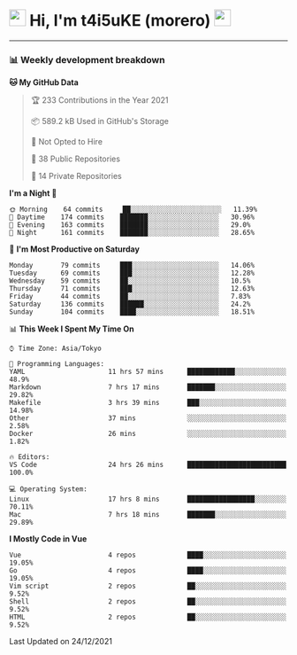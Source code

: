 <!-- Title -->
<h1>
    <img src="https://emojis.slackmojis.com/emojis/images/1600385609/10490/cactuar.gif?1600385609" width="30"/> 
    Hi, I'm t4i5uKE (morero) 
    <img src="https://emojis.slackmojis.com/emojis/images/1600385609/10490/cactuar.gif?1600385609" width="30"/>
</h1>

---

<h3> 📊 Weekly development breakdown </h3>
<!-- waka-readme-stats -->

<!--START_SECTION:waka-->
**🐱 My GitHub Data** 

> 🏆 233 Contributions in the Year 2021
 > 
> 📦 589.2 kB Used in GitHub's Storage 
 > 
> 🚫 Not Opted to Hire
 > 
> 📜 38 Public Repositories 
 > 
> 🔑 14 Private Repositories  
 > 
**I'm a Night 🦉** 

```text
🌞 Morning    64 commits     ██░░░░░░░░░░░░░░░░░░░░░░░   11.39% 
🌆 Daytime    174 commits    ███████░░░░░░░░░░░░░░░░░░   30.96% 
🌃 Evening    163 commits    ███████░░░░░░░░░░░░░░░░░░   29.0% 
🌙 Night      161 commits    ███████░░░░░░░░░░░░░░░░░░   28.65%

```
📅 **I'm Most Productive on Saturday** 

```text
Monday       79 commits     ███░░░░░░░░░░░░░░░░░░░░░░   14.06% 
Tuesday      69 commits     ███░░░░░░░░░░░░░░░░░░░░░░   12.28% 
Wednesday    59 commits     ██░░░░░░░░░░░░░░░░░░░░░░░   10.5% 
Thursday     71 commits     ███░░░░░░░░░░░░░░░░░░░░░░   12.63% 
Friday       44 commits     ██░░░░░░░░░░░░░░░░░░░░░░░   7.83% 
Saturday     136 commits    ██████░░░░░░░░░░░░░░░░░░░   24.2% 
Sunday       104 commits    ████░░░░░░░░░░░░░░░░░░░░░   18.51%

```


📊 **This Week I Spent My Time On** 

```text
⌚︎ Time Zone: Asia/Tokyo

💬 Programming Languages: 
YAML                     11 hrs 57 mins      ████████████░░░░░░░░░░░░░   48.9% 
Markdown                 7 hrs 17 mins       ███████░░░░░░░░░░░░░░░░░░   29.82% 
Makefile                 3 hrs 39 mins       ███░░░░░░░░░░░░░░░░░░░░░░   14.98% 
Other                    37 mins             ░░░░░░░░░░░░░░░░░░░░░░░░░   2.58% 
Docker                   26 mins             ░░░░░░░░░░░░░░░░░░░░░░░░░   1.82%

🔥 Editors: 
VS Code                  24 hrs 26 mins      █████████████████████████   100.0%

💻 Operating System: 
Linux                    17 hrs 8 mins       █████████████████░░░░░░░░   70.11% 
Mac                      7 hrs 18 mins       ███████░░░░░░░░░░░░░░░░░░   29.89%

```

**I Mostly Code in Vue** 

```text
Vue                      4 repos             ████░░░░░░░░░░░░░░░░░░░░░   19.05% 
Go                       4 repos             ████░░░░░░░░░░░░░░░░░░░░░   19.05% 
Vim script               2 repos             ██░░░░░░░░░░░░░░░░░░░░░░░   9.52% 
Shell                    2 repos             ██░░░░░░░░░░░░░░░░░░░░░░░   9.52% 
HTML                     2 repos             ██░░░░░░░░░░░░░░░░░░░░░░░   9.52%

```



 Last Updated on 24/12/2021
<!--END_SECTION:waka-->
